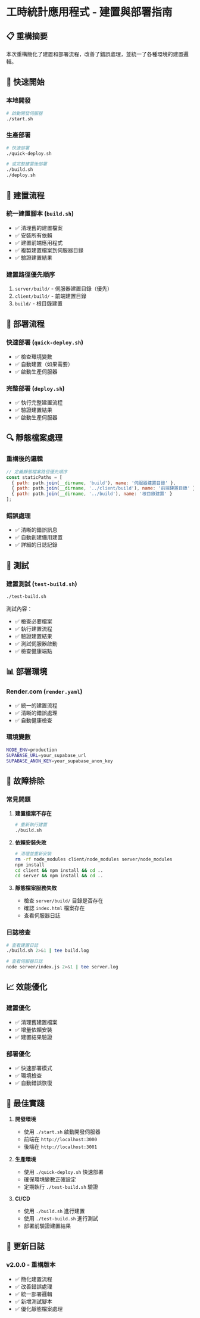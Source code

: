 # 工時統計應用程式 - 建置與部署指南

## 📋 重構摘要

本次重構簡化了建置和部署流程，改善了錯誤處理，並統一了各種環境的建置邏輯。

## 🚀 快速開始

### 本地開發
```bash
# 啟動開發伺服器
./start.sh
```

### 生產部署
```bash
# 快速部署
./quick-deploy.sh

# 或完整建置後部署
./build.sh
./deploy.sh
```

## 🔧 建置流程

### 統一建置腳本 (`build.sh`)
- ✅ 清理舊的建置檔案
- ✅ 安裝所有依賴
- ✅ 建置前端應用程式
- ✅ 複製建置檔案到伺服器目錄
- ✅ 驗證建置結果

### 建置路徑優先順序
1. `server/build/` - 伺服器建置目錄（優先）
2. `client/build/` - 前端建置目錄
3. `build/` - 根目錄建置

## 🚀 部署流程

### 快速部署 (`quick-deploy.sh`)
- ✅ 檢查環境變數
- ✅ 自動建置（如果需要）
- ✅ 啟動生產伺服器

### 完整部署 (`deploy.sh`)
- ✅ 執行完整建置流程
- ✅ 驗證建置結果
- ✅ 啟動生產伺服器

## 🔍 靜態檔案處理

### 重構後的邏輯
```javascript
// 定義靜態檔案路徑優先順序
const staticPaths = [
  { path: path.join(__dirname, 'build'), name: '伺服器建置目錄' },
  { path: path.join(__dirname, '../client/build'), name: '前端建置目錄' },
  { path: path.join(__dirname, '../build'), name: '根目錄建置' }
];
```

### 錯誤處理
- ✅ 清晰的錯誤訊息
- ✅ 自動創建備用建置
- ✅ 詳細的日誌記錄

## 🧪 測試

### 建置測試 (`test-build.sh`)
```bash
./test-build.sh
```

測試內容：
- ✅ 檢查必要檔案
- ✅ 執行建置流程
- ✅ 驗證建置結果
- ✅ 測試伺服器啟動
- ✅ 檢查健康端點

## 📊 部署環境

### Render.com (`render.yaml`)
- ✅ 統一的建置流程
- ✅ 清晰的錯誤處理
- ✅ 自動健康檢查

### 環境變數
```bash
NODE_ENV=production
SUPABASE_URL=your_supabase_url
SUPABASE_ANON_KEY=your_supabase_anon_key
```

## 🔧 故障排除

### 常見問題

1. **建置檔案不存在**
   ```bash
   # 重新執行建置
   ./build.sh
   ```

2. **依賴安裝失敗**
   ```bash
   # 清理並重新安裝
   rm -rf node_modules client/node_modules server/node_modules
   npm install
   cd client && npm install && cd ..
   cd server && npm install && cd ..
   ```

3. **靜態檔案服務失敗**
   - 檢查 `server/build/` 目錄是否存在
   - 確認 `index.html` 檔案存在
   - 查看伺服器日誌

### 日誌檢查
```bash
# 查看建置日誌
./build.sh 2>&1 | tee build.log

# 查看伺服器日誌
node server/index.js 2>&1 | tee server.log
```

## 📈 效能優化

### 建置優化
- ✅ 清理舊建置檔案
- ✅ 增量依賴安裝
- ✅ 建置結果驗證

### 部署優化
- ✅ 快速部署模式
- ✅ 環境檢查
- ✅ 自動錯誤恢復

## 🎯 最佳實踐

1. **開發環境**
   - 使用 `./start.sh` 啟動開發伺服器
   - 前端在 `http://localhost:3000`
   - 後端在 `http://localhost:3001`

2. **生產環境**
   - 使用 `./quick-deploy.sh` 快速部署
   - 確保環境變數正確設定
   - 定期執行 `./test-build.sh` 驗證

3. **CI/CD**
   - 使用 `./build.sh` 進行建置
   - 使用 `./test-build.sh` 進行測試
   - 部署前驗證建置結果

## 📝 更新日誌

### v2.0.0 - 重構版本
- ✅ 簡化建置流程
- ✅ 改善錯誤處理
- ✅ 統一部署邏輯
- ✅ 新增測試腳本
- ✅ 優化靜態檔案處理 